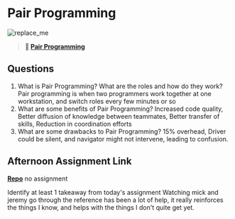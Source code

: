 # Pair Programming

![replace_me](https://codeworks.blob.core.windows.net/public/assets/img/illustrations/placeholder.svg)

> **📖 [Pair Programming](https://codeworksacademy.com/fs-student-guide/resources/wk7/01-Pair-Programming)**

## Questions

1. What is Pair Programming? What are the roles and how do they work?
  Pair programming is when two programmers work together at one workstation, and switch roles every few minutes or so
2. What are some benefits of Pair Programming?
  Increased code quality, Better diffusion of knowledge between teammates, Better transfer of skills, Reduction in coordination efforts
3. What are some drawbacks to Pair Programming?
  15% overhead, Driver could be silent, and navigator might not intervene, leading to confusion.
## Afternoon Assignment Link

**[Repo](https://github.com/maxbennett0/<ASSIGNMENT_REPO>)**
no assignment

Identify at least 1 takeaway from today's assignment
  Watching mick and jeremy go through the reference has been a lot of help, it really reinforces the things I know, and helps with the things I don't quite get yet.